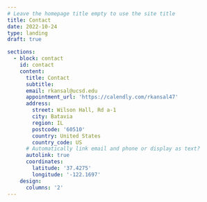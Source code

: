 ```yaml
---
# Leave the homepage title empty to use the site title
title: Contact
date: 2022-10-24
type: landing
draft: true

sections:
  - block: contact
    id: contact
    content:
      title: Contact
      subtitle:
      email: rkansal@ucsd.edu
      appointment_url: 'https://calendly.com/rkansal47'
      address:
        street: Wilson Hall, Rd a-1
        city: Batavia
        region: IL
        postcode: '60510'
        country: United States
        country_code: US
      # Automatically link email and phone or display as text?
      autolink: true
      coordinates:
        latitude: '37.4275'
        longitude: '-122.1697'
    design:
      columns: '2'
---
```

